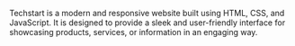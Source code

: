 Techstart is a modern and responsive website built using HTML, CSS, and JavaScript. 
It is designed to provide a sleek and user-friendly interface for showcasing products, services, or  information in an engaging way.
